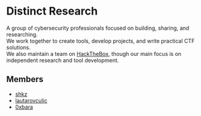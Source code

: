 # Distinct Research

A group of cybersecurity professionals focused on building, sharing, and researching.  
We work together to create tools, develop projects, and write practical CTF solutions.  
We also maintain a team on [HackTheBox](https://app.hackthebox.com/teams/overview/2089), though our main focus is on independent research and tool development.

## Members

- [shkz](https://github.com/shkz-x/)
- [lautarovculic](https://github.com/lautarovculic)
- [0xbara](https://github.com/0xbara)
